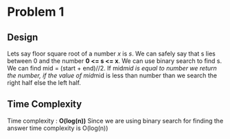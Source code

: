 # Problem 1
## Design
Lets say floor square root of a number *x* is *s*. We can safely say that s lies between  0 and the number **0 <= s <= x**. We can use binary search to find s. 
We can find mid = (start + end)//2. If mid*mid is equal to number we return the number, if the value of mid*mid is less than number than we search the right half else the left half.
## Time Complexity
Time complexity : **O(log(n))**
Since we are using binary search for finding the answer time complexity is O(log(n))